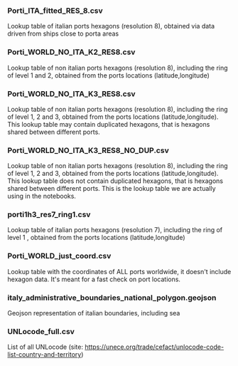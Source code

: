 ### Porti_ITA_fitted_RES_8.csv
Lookup table of italian ports hexagons (resolution 8), obtained via data driven from ships close to porta areas

### Porti_WORLD_NO_ITA_K2_RES8.csv
Lookup table of non italian ports hexagons (resolution 8), including the ring of level 1 and 2, obtained from the ports locations (latitude,longitude)

### Porti_WORLD_NO_ITA_K3_RES8.csv
Lookup table of non italian ports hexagons (resolution 8), including the ring of level 1, 2 and 3, obtained from the ports locations (latitude,longitude). This lookup table may contain duplicated hexagons,
that is hexagons shared between different ports.

### Porti_WORLD_NO_ITA_K3_RES8_NO_DUP.csv
Lookup table of non italian ports hexagons (resolution 8), including the ring of level 1, 2 and 3, obtained from the ports locations (latitude,longitude). This lookup table does not contain duplicated hexagons, that is hexagons shared between different ports. This is the lookup table we are actually using in the notebooks.

### porti1h3_res7_ring1.csv
Lookup table of  italian ports hexagons (resolution 7), including the ring of level 1 , obtained from the ports locations (latitude,longitude)

### Porti_WORLD_just_coord.csv
Lookup table with the coordinates of ALL ports worldwide,  it doesn't include hexagon data.
It's meant for a fast check on port locations.

### italy_administrative_boundaries_national_polygon.geojson
Geojson representation of italian boundaries, including sea

### UNLocode_full.csv
List of all UNLocode (site: https://unece.org/trade/cefact/unlocode-code-list-country-and-territory)
